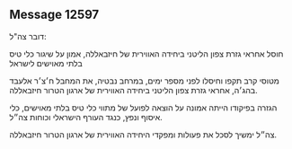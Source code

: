 ## Message 12597

דובר צה"ל:

חוסל אחראי גזרת צפון הליטני ביחידה האווירית של חיזבאללה, אמון על שיגור כלי טיס בלתי מאוישים לישראל

מטוסי קרב תקפו וחיסלו לפני מספר ימים, במרחב נבטיה, את המחבל ח׳צ׳ר אלעבד בהג׳ה, אחראי גזרת צפון הליטני ביחידה האווירית של ארגון הטרור חיזבאללה.

הגזרה בפיקודו הייתה אמונה על הוצאה לפועל של מתווי כלי טיס בלתי מאוישים, כלי איסוף ונפץ, כנגד העורף הישראלי וכוחות צה״ל.

צה״ל ימשיך לסכל את פעולות ומפקדי היחידה האווירית של ארגון הטרור חיזבאללה.

